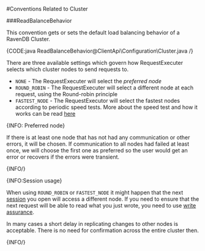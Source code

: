 ﻿#Conventions Related to Cluster

###ReadBalanceBehavior

This convention gets or sets the default load balancing behavior of a RavenDB Cluster.

{CODE:java ReadBalanceBehavior@ClientApi\Configuration\Cluster.java /}

There are three available settings which govern how RequestExecuter selects which cluster nodes to send requests to.

 * `NONE` - The RequestExecuter will select the _preferred node_ 
 * `ROUND_ROBIN` - The RequestExecuter will select a different node at each request, using the Round-robin principle
 * `FASTEST_NODE` - The RequestExecutor will select the fastest nodes according to periodic speed tests. More about the speed test and how it works can be read [here](../../client-api/cluster/speed-test)

{INFO: Preferred node}

If there is at least one node that has not had any communication or other errors, it will be chosen. If communication to all nodes had failed at least once, 
we will choose the first one as preferred so the user would get an error or recovers if the errors were transient.

{INFO/}

{INFO:Session usage}

When using `ROUND_ROBIN` or `FASTEST_NODE` it might happen that the next [session](../../client-api/session/opening-a-session) you open will access a different node. If you need to ensure that the next request will be able to read
what you just wrote, you need to use [write assurance](../../client-api/session/saving-changes#waiting-for-replication---write-assurance).

In many cases a short delay in replicating changes to other nodes is acceptable. There is no need for confirmation across the entire cluster then.

{INFO/}
